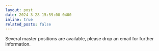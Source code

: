 ```yaml
---
layout: post
date: 2024-3-28 15:59:00-0400
inline: true
related_posts: false
---
```


Several master positions are available, please drop an email for further information. 
